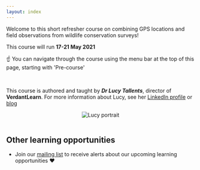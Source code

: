 ```yaml
---
layout: index
---
```


Welcome to this short refresher course on combining GPS locations and field observations from wildlife conservation surveys!

This course will run **17-21 May 2021**  

:point_up: You can navigate through the course using the menu bar at the top of this page, starting with 'Pre-course'

<br> 

This course is authored and taught by ***Dr Lucy Tallents***, director of **VerdantLearn**.  For more information about Lucy, see her [LinkedIn profile](https://uk.linkedin.com/in/lucytallents) or [blog](https://www.lucytallents.com/tags)

<center><img src="{{site.baseurl}}/img/LucyRainbowBridge_Square.jpeg" alt="Lucy portrait"></center>

<br> 

## Other learning opportunities

* Join our [mailing list](https://verdantlearn-gis-refreshers-may2021.webflow.io/maillist) to receive alerts about our upcoming learning opportunities :heart:


